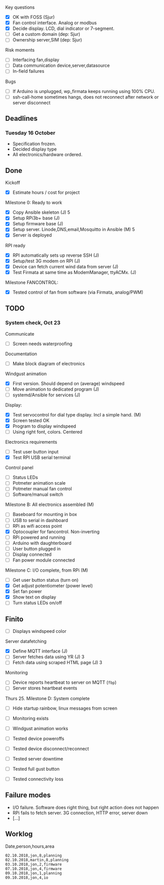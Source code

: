 
Key questions

- [x] OK with FOSS (Sjur)
- [x] Fan control interface. Analog or modbus
- [x] Decide display. LCD, dial indicator or 7-segment.
- [ ] Get a custom domain (dep: Sjur)
- [ ] Ownership server,SIM (dep: Sjur)

Risk moments

- [ ] Interfacing fan,display
- [ ] Data communication device,server,datasource
- [ ] In-field failures

Bugs

- [ ] If Arduino is unplugged, wp_firmata keeps running using 100% CPU.
- [ ] ssh-call-home sometimes hangs, does not reconnect after network or server disconnect

## Deadlines


### Tuesday 16 October
- Specification frozen.
- Decided display type
- All electronics/hardware ordered.

## Done

Kickoff

- [x] Estimate hours / cost for project

Milestone 0: Ready to work

- [x] Copy Ansible skeleton (J) 5
- [x] Setup RPi3b+ base (J)
- [x] Setup firmware base (J)
- [x] Setup server. Linode,DNS,email,Mosquitto in Ansible (M) 5
- [x] Server is deployed

RPI ready

- [x] RPI automatically sets up reverse SSH (J)
- [x] Setup/test 3G modem on RPI (J)
- [x] Device can fetch current wind data from server (J)
- [x] Test Firmata at same time as ModemManager, ttyACMx. (J)

Milestone FANCONTROL:

- [x] Tested control of fan from software (via Firmata, analog/PWM) 

## TODO

### System check, Oct 23

Communicate

- [ ] Screen needs waterproofing

Documentation

- [ ] Make block diagram of electronics

Windgust animation

- [x] First version. Should depend on (average) windspeed
- [ ] Move animation to dedicated program (J)
- [ ] systemd/Ansible for services (J)

Display:

- [x] Test servocontrol for dial type display. Incl a simple hand. (M)
- [x] Screen tested OK
- [x] Program to display windspeed
- [ ] Using right font, colors. Centered

Electronics requirements

- [ ] Test user button input
- [x] Test RPI USB serial terminal

Control panel

- [ ] Status LEDs
- [ ] Potmeter animation scale
- [ ] Potmeter manual fan control
- [ ] Software/manual switch

Milestone B: All electronics assembled (M)

- [ ] Baseboard for mounting in box
- [ ] USB to serial in dashboard
- [ ] RPi as wifi access point
- [x] Optocoupler for fancontrol. Non-inverting
- [ ] RPi powered and running
- [ ] Arduino with daughterboard
- [ ] User button plugged in
- [ ] Display connected
- [ ] Fan power module connected

Milestone C: I/O complete, from RPi (M)

- [ ] Get user button status (turn on)
- [x] Get adjust potentiometer (power level)
- [x] Set fan power
- [x] Show text on display
- [ ] Turn status LEDs on/off

## Finito

- [ ] Displays windspeed color

Server datafetching

- [x] Define MQTT interface (J)
- [ ] Server fetches data using YR (J) 3
- [ ] Fetch data using scraped HTML page (J) 3

Monitoring

- [ ] Device reports heartbeat to server on MQTT (`fbp`)
- [ ] Server stores heartbeat events

Thurs 25.
Milestone D: System complete

- [ ] Hide startup rainbow, linux messages from screen
- [ ] Monitoring exists
- [ ] Windgust animation works
- [ ] Tested device poweroffs
- [ ] Tested device disconnect/reconnect
- [ ] Tested server downtime
- [ ] Tested full gust button
- [ ] Tested connectivity loss


## Failure modes

- I/O failure. Software does right thing, but right action does not happen
- RPi fails to fetch server. 3G connection, HTTP error, server down
- [...]

## Worklog

Date,person,hours,area

    02.10.2018,jon,8,planning
    02.10.2018,martin,8,planning
    03.10.2018,jon,2,firmware
    07.10.2018,jon,4,firmware
    09.10.2018,jon,1,planning
    09.10.2018,jon,4,io


